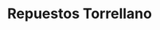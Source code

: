 ---
title: "Repuestos Torrellano"
url: /torrellano/repuestos-torrellano/
shop: piezas de automóviles
---